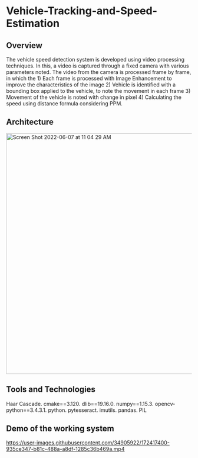 # Vehicle-Tracking-and-Speed-Estimation

## Overview

The vehicle speed detection system is developed using video processing techniques. In this, a video is captured through a fixed camera with various parameters noted. The video from the camera is processed frame by frame, in which the 1) Each frame is processed with Image Enhancement to improve the characteristics of the image 2) Vehicle is identified with a bounding box applied to the vehicle, to note the movement in each frame 3) Movement of the vehicle is noted with change in pixel 4) Calculating the speed using distance formula considering PPM.

## Architecture

<img width="651" alt="Screen Shot 2022-06-07 at 11 04 29 AM" src="https://user-images.githubusercontent.com/34905922/172414619-57e4615f-c636-4c0f-87dc-ddb06572ef96.png">

## Tools and Technologies

Haar Cascade. 
cmake==3.120. 
dlib==19.16.0. 
numpy==1.15.3. 
opencv-python==3.4.3.1. 
python. 
pytesseract. 
imutils. 
pandas. 
PIL

## Demo of the working system

https://user-images.githubusercontent.com/34905922/172417400-935ce347-b81c-488a-a8df-1285c36b469a.mp4

